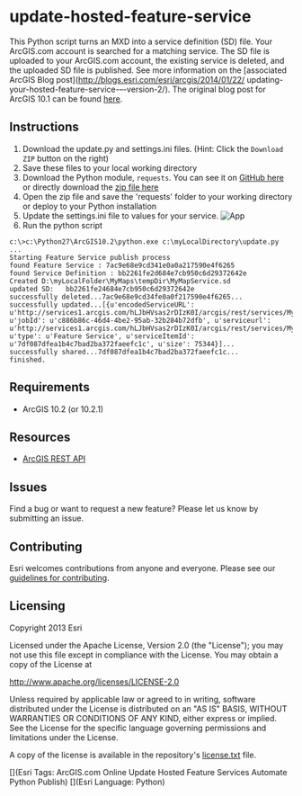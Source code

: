 # update-hosted-feature-service

This Python script turns an MXD into a service definition (SD) file. Your ArcGIS.com account is searched for a matching service. The SD file is uploaded to your ArcGIS.com account, the existing service is deleted, and the uploaded SD file is published. 
See more information on the [associated ArcGIS Blog post](http://blogs.esri.com/esri/arcgis/2014/01/22/
updating-your-hosted-feature-service-–-version-2/).
The original blog post for ArcGIS 10.1 can be found [here](http://blogs.esri.com/esri/arcgis/2013/04/23/updating-arcgis-com-hosted-feature-services-with-python/).

## Instructions

1. Download the update.py and settings.ini files. (Hint: Click the `Download ZIP` button on the right)
2. Save these files to your local working directory
3. Download the Python module, `requests`. You can see it on [GitHub here](https://github.com/kennethreitz/requests) or directly download the [zip file here](https://github.com/kennethreitz/requests/archive/master.zip)
4. Open the zip file and save the 'requests' folder to your working directory or deploy to your Python installation
5. Update the settings.ini file to values for your service.
![App](http://blogs.esri.com/esri/arcgis/files/2014/01/fs_ini_props1.jpg)
6. Run the python script

``` 
c:\>c:\Python27\ArcGIS10.2\python.exe c:\myLocalDirectory\update.py
...
Starting Feature Service publish process
found Feature Service : 7ac9e68e9cd341e0a0a217590e4f6265
found Service Definition : bb2261fe2d684e7cb950c6d29372642e
Created D:\myLocalFolder\MyMaps\tempDir\MyMapService.sd
updated SD:   bb2261fe24684e7cb950c6d29372642e
successfully deleted...7ac9e68e9cd34fe0a0f217590e4f6265...
successfully updated...[{u'encodedServiceURL': u'http://services1.arcgis.com/hLJbHVsas2rDIzK0I/arcgis/rest/services/MyMapService/FeatureServer', u'jobId': u'c886b86c-46d4-4be2-95ab-32b284b72dfb', u'serviceurl': u'http://services1.arcgis.com/hLJbHVsas2rDIzK0I/arcgis/rest/services/MyMapService/FeatureServer', u'type': u'Feature Service', u'serviceItemId': u'7df087dfea1b4c7bad2ba372faeefc1c', u'size': 75344}]...
successfully shared...7df087dfea1b4c7bad2ba372faeefc1c...
finished.
```

## Requirements

* ArcGIS 10.2 (or 10.2.1)

## Resources

* [ArcGIS REST API](http://resources.arcgis.com/en/help/arcgis-rest-api/index.html#/The_ArcGIS_REST_API/02r300000054000000/)


## Issues

Find a bug or want to request a new feature?  Please let us know by submitting an issue.

## Contributing

Esri welcomes contributions from anyone and everyone. Please see our [guidelines for contributing](https://github.com/esri/contributing).

## Licensing
Copyright 2013 Esri

Licensed under the Apache License, Version 2.0 (the "License");
you may not use this file except in compliance with the License.
You may obtain a copy of the License at

   http://www.apache.org/licenses/LICENSE-2.0

Unless required by applicable law or agreed to in writing, software
distributed under the License is distributed on an "AS IS" BASIS,
WITHOUT WARRANTIES OR CONDITIONS OF ANY KIND, either express or implied.
See the License for the specific language governing permissions and
limitations under the License.

A copy of the license is available in the repository's [license.txt]( https://github.com/update-hosted-feature-service/master/license.txt) file.

[](Esri Tags: ArcGIS.com Online Update Hosted Feature Services Automate Python Publish)
[](Esri Language: Python)​
